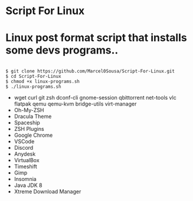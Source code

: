 # Script For Linux
# Linux post format script that installs some devs programs..
```

$ git clone https://github.com/Marcel0Sousa/Script-For-Linux.git   
$ cd Script-For-Linux                                              
$ chmod +x linux-programs.sh                                       
$ ./linux-programs.sh                                              
```

* wget curl git zsh dconf-cli gnome-session qbittorrent net-tools vlc flatpak qemu qemu-kvm bridge-utils virt-manager
* Oh-My-ZSH
* Dracula Theme
* Spaceship
* ZSH Plugins
* Google Chrome
* VSCode
* Discord
* Anydesk
* VirtualBox
* Timeshift
* Gimp
* Insomnia
* Java JDK 8
* Xtreme Download Manager
```
